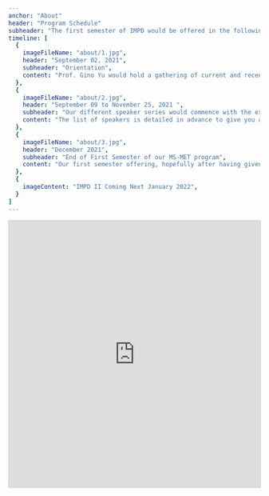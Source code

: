 ```yaml
---
anchor: "About"
header: "Program Schedule"
subheader: "The first semester of IMPD would be offered in the following timeline."
timeline: [
  {
    imageFileName: "about/1.jpg",
    header: "September 02, 2021",
    subheader: "Orientation",
    content: "Prof. Gino Yu would hold a gathering of current and recently graduated students to share ideas and plans for the program."
  },
  {
    imageFileName: "about/2.jpg",
    header: "September 09 to November 25, 2021 ",
    subheader: "Our different speaker series would commence with the exception of October 14.",
    content: "The list of speakers is detailed in advance to give you a chance to explore and anticipate different questions you might have"
  },
  {
    imageFileName: "about/3.jpg",
    header: "December 2021",
    subheader: "End of First Semester of our MS-MET program",
    content: "Our first semester offering, hopefully after having given you different perspectives would conclude."
  },
  {
    imageContent: "IMPD II Coming Next January 2022",
  }
]
---
```

<iframe class="airtable-embed" src="https://airtable.com/embed/shravWTOj2IoU51lp?backgroundColor=orangeLight&layout=card" frameborder="0" onmousewheel="" width="100%" height="533" style="background: transparent; border: 1px solid #ccc;"></iframe>